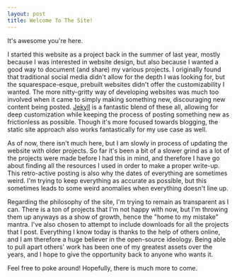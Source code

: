 ```yaml
---
layout: post
title: Welcome To The Site!
---
```


It's awesome you're here.

I started this website as a project back in the summer of last year, mostly because I was interested in website design, but also because I wanted a good way to document (and share) my various projects. I originally found that traditional social media didn't allow for the depth I was looking for, but the squarespace-esque, prebuilt websites didn't offer the customizability I wanted. The more nitty-gritty way of developing websites was much too involved when it came to simply making something new, discouraging new content being posted. [Jekyll](https://jekyllrb.com/) is a fantastic blend of these all, allowing for deep customization while keeping the process of posting something new as frictionless as possible. Though it's more focused towards blogging, the static site approach also works fantastically for my use case as well.

As of now, there isn't much here, but I am slowly in process of updating the website with older projects. So far it's been a bit of a slower grind as a lot of the projects were made before I had this in mind, and therefore I have go about finding all the resources I used in order to make a proper write-up. This retro-active posting is also why the dates of everything are sometimes weird. I'm trying to keep everything as accurate as possible, but this sometimes leads to some weird anomalies when everything doesn't line up.

Regarding the philosophy of the site, I'm trying to remain as transparent as I can. There is a ton of projects that I'm not happy with now, but I'm throwing them up anyways as a show of growth, hence the "home to my mistake" mantra. I've also chosen to attempt to include downloads for all the projects that I post. Everything I know today is thanks to the help of others online, and I am therefore a huge believer in the open-source ideology. Being able to pull apart others' work has been one of my greatest assets over the years, and I hope to give the opportunity back to anyone who wants it.

Feel free to poke around! Hopefully, there is much more to come.